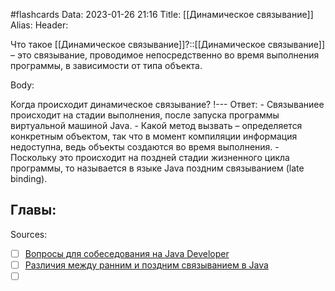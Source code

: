 #flashcards
Data: 2023-01-26 21:16
Title: [[Динамическое связывание]]
Alias:
Header:

Что такое [[Динамическое связывание]]?::[[Динамическое связывание]] – это связывание, проводимое непосредственно во время выполнения программы, в зависимости от типа объекта.
<!--SR:!2023-02-06,2,130-->



Body:



Когда происходит динамическое связывание?
!---
Ответ:
	- Связываниее происходит на стадии выполнения, после запуска программы виртуальной машиной Java.
	- Какой метод вызвать – определяется конкретным объектом, так что в момент компиляции информация недоступна, ведь объекты создаются во время выполнения.
	- Поскольку это происходит на поздней стадии жизненного цикла программы, то называется в языке Java поздним связыванием (late binding).
<!--SR:!2023-02-05,1,130-->




Главы:
-


Sources:
- [ ] [Вопросы для собеседования на Java Developer](https://github.com/enhorse/java-interview/blob/master/README.md#%D0%9E%D0%9E%D0%9F)
- [ ] [Различия между ранним и поздним связыванием в Java](https://javarush.com/groups/posts/439-razlichija-mezhdu-rannim-i-pozdnim-svjazihvaniem-v-java)
- [ ] []()
